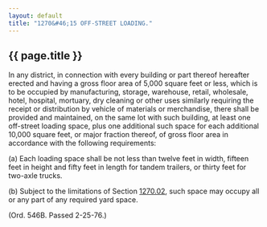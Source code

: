 ```yaml
---
layout: default 
title: "1270&#46;15 OFF-STREET LOADING."
---
```


{{ page.title }}
----------------

In any district, in connection with every building or part thereof
hereafter erected and having a gross floor area of 5,000 square feet or
less, which is to be occupied by manufacturing, storage, warehouse,
retail, wholesale, hotel, hospital, mortuary, dry cleaning or other uses
similarly requiring the receipt or distribution by vehicle of materials
or merchandise, there shall be provided and maintained, on the same lot
with such building, at least one off-street loading space, plus one
additional such space for each additional 10,000 square feet, or major
fraction thereof, of gross floor area in accordance with the following
requirements:

​(a) Each loading space shall be not less than twelve feet in width,
fifteen feet in height and fifty feet in length for tandem trailers, or
thirty feet for two-axle trucks.

​(b) Subject to the limitations of Section [1270.02](50d830fe.html),
such space may occupy all or any part of any required yard space.

(Ord. 546B. Passed 2-25-76.)
